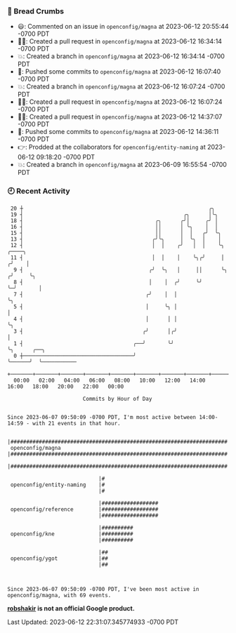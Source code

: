 ### 🍞 Bread Crumbs

 * 😃: Commented on an issue in `openconfig/magna` at 2023-06-12 20:55:44 -0700 PDT
 * ✍🏼: Created a pull request in `openconfig/magna` at 2023-06-12 16:34:14 -0700 PDT
 * 💥: Created a branch in `openconfig/magna` at 2023-06-12 16:34:14 -0700 PDT
 * 🚢: Pushed some commits to `openconfig/magna` at 2023-06-12 16:07:40 -0700 PDT
 * 💥: Created a branch in `openconfig/magna` at 2023-06-12 16:07:24 -0700 PDT
 * ✍🏼: Created a pull request in `openconfig/magna` at 2023-06-12 16:07:24 -0700 PDT
 * ✍🏼: Created a pull request in `openconfig/magna` at 2023-06-12 14:37:07 -0700 PDT
 * 🚢: Pushed some commits to `openconfig/magna` at 2023-06-12 14:36:11 -0700 PDT
 * 👉: Prodded at the collaborators for `openconfig/entity-naming` at 2023-06-12 09:18:20 -0700 PDT
 * 💥: Created a branch in `openconfig/magna` at 2023-06-09 16:55:54 -0700 PDT

### 🕘 Recent Activity
```
 20 ┼                                                           ╭╮
 19 ┤                                                   ╭╮      │╰╮
 18 ┤                                          ╭╮      ╭╯│     ╭╯ │
 16 ┤                                          ││      │ ╰╮    │  │
 15 ┤                                          ││      │  │   ╭╯  ╰╮
 13 ┤                                         ╭╯╰╮     │  ╰╮  │    │
 12 ┤                                         │  │    ╭╯   │  │    ╰╮    ╭────╮
 11 ┤                                         │  │    │    ╰╮╭╯     │   ╭╯    │
  9 ┤                                        ╭╯  ╰╮   │     ││      ╰╮ ╭╯     ╰╮
  8 ┤                                        │    │  ╭╯     ╰╯       ╰─╯       │
  7 ┤                                       ╭╯    │  │                         ╰╮
  5 ┤                                       │     ╰╮ │                          │
  4 ┤                                       │      │ │                          ╰╮
  3 ┤                                      ╭╯      │╭╯                           │
  1 ┤                                   ╭──╯       ╰╯                            ╰╮      ╭──╮
  0 ┼───────────────────────────────────╯                                         ╰──────╯  ╰───────────
    +───────+───────+───────+───────+───────+───────+───────+───────+───────+───────+───────+───────+────
  00:00   02:00   04:00   06:00   08:00   10:00   12:00   14:00   16:00   18:00   20:00   22:00   00:00   

						Commits by Hour of Day


Since 2023-06-07 09:50:09 -0700 PDT, I'm most active between 14:00-14:59 - with 21 events in that hour.

```



```
                             |#####################################################################
 openconfig/magna            |#####################################################################
                             |#####################################################################

                             |#
 openconfig/entity-naming    |#
                             |#

                             |##################
 openconfig/reference        |##################
                             |##################

                             |##########
 openconfig/kne              |##########
                             |##########

                             |##
 openconfig/ygot             |##
                             |##



Since 2023-06-07 09:50:09 -0700 PDT, I've been most active in openconfig/magna, with 69 events.

```
**[robshakir](mailto:robjs@google.com) is not an official Google product.**  


Last Updated: 2023-06-12 22:31:07.345774933 -0700 PDT
